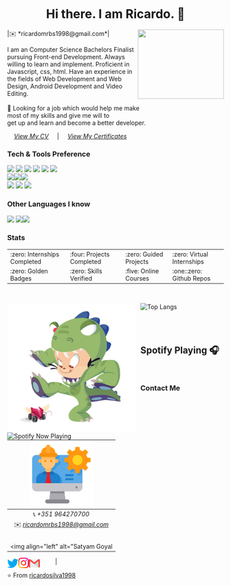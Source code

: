 <h1 align="center"> Hi there. I am Ricardo. 👋 </h1>
|✉️ *ricardomrbs1998@gmail.com*|
<img align="right" width="200" height="161" src="https://media.giphy.com/media/26AHqZycSplGWWPAI/giphy.gif" width="24px">

I am an Computer Science Bachelors Finalist pursuing Front-end Development. Always willing to learn and implement. Proficient in Javascript, css, html. Have an experience in the fields of Web Development and Web Design, Android Development and Video Editing. <br /><br />
🤔 Looking for a job which would help me make </br>
    most of my skills and give me will to </br>
    get up and learn and become a better developer.

&nbsp; &nbsp; *[View My CV](https://www.linkedin.com/in/ricardosilva98/)*
&nbsp; &nbsp; |  &nbsp; &nbsp; *[View My Certificates](https://www.linkedin.com/in/ricardosilva98/)*
<br />


### Tech & Tools Preference
<img src = "https://img.shields.io/badge/-HTML5-E34F26?style=flat&logo=html5&logoColor=white"> <img src = "https://img.shields.io/badge/-CSS3-1572B6?style=flat&logo=css3&logoColor=white"> <img src = "https://img.shields.io/badge/-JavaScript-black?style=flat&logo=javascript&logoColor=eed718"> <img src="https://img.shields.io/badge/-React-161616?style=flat&logo=react&logoColor=00d9ff"> <img src="https://img.shields.io/badge/-Node.js-3C873A?style=flat&logo=Node.js&logoColor=white"> <img src="https://img.shields.io/badge/-Android-black?style=flat&logo=android"> 
<br />
<img src="http://img.shields.io/badge/-Git-F1502F?style=flat&logo=git&logoColor=FFFFFF"><img src="http://img.shields.io/badge/-Github-000000?style=flat&logo=github&logoColor=FFFFFF"><img src="http://img.shields.io/badge/-VS%20Code-007ACC?style=flat&logo=visual%20studio%20code&logoColor=white"> 
<br />
<img src="https://img.shields.io/badge/-Microsoft%20Word-164ead?style=flat&logo=microsoft%20word"> <img src="https://img.shields.io/badge/-Microsoft%20Excel-026f39?style=flat&logo=microsoft%20excel"> <img src="https://img.shields.io/badge/-Microsoft%20PowerPoint-b9361a?style=flat&logo=microsoft%20powerpoint">
<br />
### Other Languages I know
<img src="http://img.shields.io/badge/-Java-F89820?style=flat&logo=java&logoColor=white"> <img src="https://img.shields.io/badge/-Python-black?style=flat&logo=python&logoColor=white"><img src="https://img.shields.io/badge/-PHP-5466b8?style=flat&logo=php&logoColor=white" >

### Stats
<table>
  <tr>
    <td> :zero: Internships Completed </td>
    <td> :four: Projects Completed </td>
    <td>  :zero: Guided Projects  </td>
    <td>  :zero: Virtual Internships </td>
  </tr>
  <tr>
    <td>  :zero: Golden Badges  </td>
    <td>  :zero: Skills Verified </td>
    <td>  :five: Online Courses  </td>
    <td>  :one::zero: Github Repos </td>
  </tr>
</table>


<br>

![Top Langs](https://github-readme-stats.vercel.app/api/top-langs/?username=ricardosilva1998&theme=radical)<img src="https://github.com/SatYu26/SatYu26/blob/master/Assets/dinotocat.png" alt="dinotocat" style="float: left; margin-right: 10px;" width="300px" />

<br>

<br>

## Spotify Playing 🎧

[<img src="https://spotify-now-playing.satyu.vercel.app/api/spotify-playing" alt="Spotify Now Playing" width="350" style="float: left; margin-right: 10px;" />](https://open.spotify.com/user/musicboothofficial)

<br>



### Contact Me
|  <a href="https://github.com/rkasale28"><img src="https://github.com/rkasale28/rkasale28/blob/master/icons/engineer.png" width="150px" height="150px" /></a> |
|:---------------------------------------------------------------------------------------------------------------------------------------: |
|📞 *+351 964270700*|
|✉️ *ricardomrbs1998@gmail.com*|
|<br> <a href="https://www.linkedin.com/in/satyam-goyal26/">
    <img align="left" alt="Satyam Goyal | Linkedin" width="24px" src="https://github.com/SatYu26/SatYu26/blob/master/Assets/Linkedin.svg" />
  </a> &nbsp;&nbsp;
  <a href="https://twitter.com/SatYug26">
    <img align="left" alt="Satyam Goyal | Twitter" width="26px" src="https://github.com/SatYu26/SatYu26/blob/master/Assets/Twitter.svg" />
  </a> &nbsp;&nbsp;
  <a href="https://www.instagram.com/satyu.26/">
    <img align="left" alt="Satyam Goyal | Instagram" width="24px" src="https://github.com/SatYu26/SatYu26/blob/master/Assets/Instagram.svg" />
  </a> &nbsp;&nbsp;
  <a href="mailto:goyalsatyam8@gmail.com">
    <img align="left" alt="Satyam Goyal | Gmail" width="26px" src="https://github.com/SatYu26/SatYu26/blob/master/Assets/Gmail.svg" />
  </a>|


⭐️ From [ricardosilva1998](https://github.com/ricardosilva1998)

